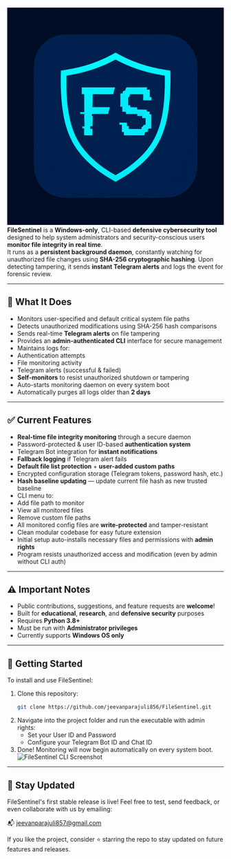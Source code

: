 ![Program Logo](assets/logo.png)
**FileSentinel** is a **Windows-only**, CLI-based **defensive cybersecurity tool** designed to help system administrators and security-conscious users **monitor file integrity in real time**.  
It runs as a **persistent background daemon**, constantly watching for unauthorized file changes using **SHA-256 cryptographic hashing**. Upon detecting tampering, it sends **instant Telegram alerts** and logs the event for forensic review.

---

## 🔧 What It Does

-  Monitors user-specified and default critical system file paths
-  Detects unauthorized modifications using SHA-256 hash comparisons
-  Sends real-time **Telegram alerts** on file tampering
-  Provides an **admin-authenticated CLI** interface for secure management
-  Maintains logs for:
  - Authentication attempts  
  - File monitoring activity  
  - Telegram alerts (successful & failed)
-  **Self-monitors** to resist unauthorized shutdown or tampering
-  Auto-starts monitoring daemon on every system boot
-  Automatically purges all logs older than **2 days**

---

## ✅ Current Features

-  **Real-time file integrity monitoring** through a secure daemon
-  Password-protected & user ID-based **authentication system**
-  Telegram Bot integration for **instant notifications**
-  **Fallback logging** if Telegram alert fails
-  **Default file list protection** + **user-added custom paths**
-  Encrypted configuration storage (Telegram tokens, password hash, etc.)
-  **Hash baseline updating** — update current file hash as new trusted baseline
-  CLI menu to:
  - Add file path to monitor  
  - View all monitored files  
  - Remove custom file paths  
-  All monitored config files are **write-protected** and tamper-resistant
-  Clean modular codebase for easy future extension
-  Initial setup auto-installs necessary files and permissions with **admin rights**
-  Program resists unauthorized access and modification (even by admin without CLI auth)

---

## ⚠️ Important Notes

-  Public contributions, suggestions, and feature requests are **welcome**!
-  Built for **educational**, **research**, and **defensive security** purposes
-  Requires **Python 3.8+**
-  Must be run with **Administrator privileges**
-  Currently supports **Windows OS only**

---

## 🚀 Getting Started

To install and use FileSentinel:

1. Clone this repository:
   ```bash
   git clone https://github.com/jeevanparajuli856/FileSentinel.git
2. Navigate into the project folder and run the executable with admin rights:
    - Set your User ID and Password
    - Configure your Telegram Bot ID and Chat ID
3. Done! Monitoring will now begin automatically on every system boot.
![FileSentinel CLI Screenshot](assets/intro.png)
---

## 📌 Stay Updated
FileSentinel's first stable release is live!
Feel free to test, send feedback, or even collaborate with us by emailing:

📬 jeevanparajuli857@gmail.com

If you like the project, consider ⭐️ starring the repo to stay updated on future features and releases.